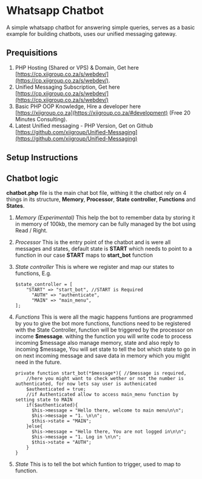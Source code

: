# Whatsapp Chatbot
A simple whatsapp chatbot for answering simple queries, serves as a basic example for building chatbots, uses our unified messaging gateway.


## Prequisitions
1. PHP Hosting (Shared or VPS) & Domain, Get here [https://cp.xiigroup.co.za/s/webdev/](https://cp.xiigroup.co.za/s/webdev/).
2. Unified Messaging Subscription, Get here [https://cp.xiigroup.co.za/s/webdev/](https://cp.xiigroup.co.za/s/webdev/)
3. Basic PHP OOP Knowledge, Hire a developer here [https://xiigroup.co.za](https://xiigroup.co.za/#development) (Free 20 Minutes Consulting).
4. Latest Unified messaging - PHP Version, Get on Github [https://github.com/xiigroup/Unified-Messaging](https://github.com/xiigroup/Unified-Messaging)

## Setup Instructions



## Chatbot logic
**chatbot.php** file is the main chat bot file, withing it the chatbot rely on 4 things in its structure, **Memory**, **Processor**, **State controller**, **Functions** and **States**.

1. *Memory (Experimental)*
   This help the bot to remember data by storing it in memory of 100kb, the memory can be fully managed by the bot using Read / Right.

2. *Processor*
   This is the entry point of the chatbot and is were all messages and states, default state is **START** which needs to point to a function in our case **START** maps to **start_bot** function
  

3. *State controller*
   This is where we register and map our states to functions, E.g.

    ```
    $state_controller = [
        "START" => "start_bot", //START is Required
    	  "AUTH" => "authenticate",
    	  "MAIN" => "main_menu",
    ];
    ```

4. *Functions*
   This is were all the magic happens funtions are programmed by you to give the bot more functions, functions need to be registered with the State Controller, function will be triggered by the processor on income **$message**.
   withing the function you will write code to process incoming $message also manage memory, state and also reply to incoming $message, You will set state to tell the bot which state to go in on next incoming message and save data in memory which you might
   need in the future.

   ```
   private function start_bot(*$message*){ //$message is required,
       //here you might want to check wether or not the number is authenticated, for now lets say user is authenicated
       $authenticated = true;
       //if Authenticated allow to access main_menu function by setting state to MAIN
       if($authenticated){
         $his->message = "Hello there, welcome to main menu\n\n";
         $his->message = "1. \n\n";
         $this->state = "MAIN";
       }else{
         $his->message = "Hello there, You are not logged in\n\n";
         $his->message = "1. Log in \n\n";
         $this->state = "AUTH";
       }
   }
   ```
   
6. *State*
   This is to tell the bot which funtion to trigger, used to map to function.
